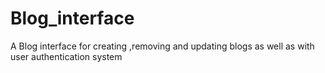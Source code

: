 # Blog_interface
A Blog interface for creating ,removing and updating blogs as well as with user authentication system
